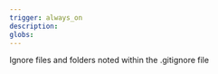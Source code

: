 ```yaml
---
trigger: always_on
description: 
globs: 
---
```


Ignore files and folders noted within the .gitignore file